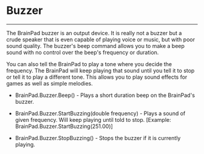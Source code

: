 # Buzzer
---
The BrainPad buzzer is an output device. It is really not a buzzer but a crude speaker that is even capable of playing voice or music, but with poor sound quality. The buzzer's beep command allows you to make a beep sound with no control over the beep's frequency or duration.

You can also tell the BrainPad to play a tone where you decide the frequency. The BrainPad will keep playing that sound until you tell it to stop or tell it to play a different tone. This allows you to play sound effects for games as well as simple melodies.
 
* BrainPad.Buzzer.Beep() - Plays a short duration beep on the BrainPad's buzzer.  
 
* BrainPad.Buzzer.StartBuzzing(double frequency) - Plays a sound of given frequency. Will keep playing until told to stop. [Example: BrainPad.Buzzer.StartBuzzing(251.00)] 
* BrainPad.Buzzer.StopBuzzing() - Stops the buzzer if it is currently playing.